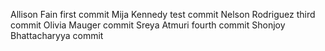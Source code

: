 Allison Fain first commit
Mija Kennedy test commit
Nelson Rodriguez third commit
Olivia Mauger commit
Sreya Atmuri fourth commit
Shonjoy Bhattacharyya commit

